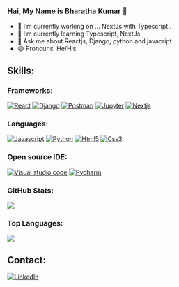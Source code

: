 ### Hai, My Name is Bharatha Kumar 👋

- 🔭 I’m currently working on ... NextJs with Typescript..
- 🌱 I’m currently learning Typescript, NextJs
- 💬 Ask me about Reactjs, Django, python and javacript
- 😄 Pronouns: He/His

## Skills:
### Frameworks:
  [![React][react-image]][react-url] [![Django][django-image]][django-url] [![Postman][postman-image]][postman-url] [![Jupyter][jupyter-image]][jupyter-url]
  [![Nextjs][nextjs-image]][next-url]
  
### Languages:
  [![Javascript][javascript-image]][javascript-url] [![Python][python-image]][python-url] [![Html5][Html5-image]][Html5-url] [![Css3][css3-image]][css3-url]

### Open source IDE:
  [![Visual studio code][vsc-image]][vsc-url] [![Pycharm][pycharm-image]][pycharm-url]

### GitHub Stats:
<img src="https://github-readme-stats.vercel.app/api?username=bharath2408&&show_icons=true&title_color=ffffff&icon_color=bb2acf&text_color=daf7dc&bg_color=191919&count_private=true&)">

### Top Languages:
<img src="https://github-readme-stats.vercel.app/api/top-langs/?username=bharath2408&show_icons=true&title_color=ffffff&icon_color=bb2acf&text_color=daf7dc&bg_color=191919">

## Contact:
  [![LinkedIn][linkedin-image]][linkedin-url]

<!-- Markdown link & img dfn's -->
[react-image]: https://img.shields.io/badge/React-20232A?style=for-the-badge&logo=react&logoColor=61DAFB
[react-url]: https://reactjs.org/
[javascript-image]: https://img.shields.io/badge/JavaScript-F7DF1E?style=for-the-badge&logo=javascript&logoColor=black
[javascript-url]: https://www.javascript.com/
[python-image]: https://img.shields.io/badge/Python-14354C?style=for-the-badge&logo=python&logoColor=white
[python-url]: https://www.python.org/
[django-image]: https://img.shields.io/badge/Django-092E20?style=for-the-badge&logo=django&logoColor=white
[django-url]: https://www.djangoproject.com/
[postman-image]: https://img.shields.io/badge/Postman-FF6C37?style=for-the-badge&logo=Postman&logoColor=white
[postman-url]: https://www.postman.com/
[jupyter-image]:https://img.shields.io/badge/Jupyter-F37626.svg?&style=for-the-badge&logo=Jupyter&logoColor=white
[jupyter-url]: https://jupyter.org/
[Html5-image]:https://img.shields.io/badge/HTML5-E34F26?style=for-the-badge&logo=html5&logoColor=white
[Html5-url]: https://en.wikipedia.org/wiki/HTML5
[css3-image]: https://img.shields.io/badge/CSS3-1572B6?style=for-the-badge&logo=css3&logoColor=white
[css3-url]: https://www.tutorialspoint.com/css/css3_tutorial.htm
[vsc-image]: https://img.shields.io/badge/Visual_Studio_Code-0078D4?style=for-the-badge&logo=visual%20studio%20code&logoColor=white
[vsc-url]: https://code.visualstudio.com/download
[pycharm-image]: https://img.shields.io/badge/PyCharm-000000.svg?&style=for-the-badge&logo=PyCharm&logoColor=white
[pycharm-url]: https://www.jetbrains.com/pycharm/
[nextjs-image]: https://img.shields.io/badge/Next-black?style=for-the-badge&logo=next.js&logoColor=white
[next-url]: https://nextjs.org/
[linkedin-image]: https://img.shields.io/badge/LinkedIn-0077B5?style=for-the-badge&logo=linkedin&logoColor=white
[linkedin-url]: https://in.linkedin.com/in/bharatha-kumar-bbb93b146?trk=author_mini-profile_title
